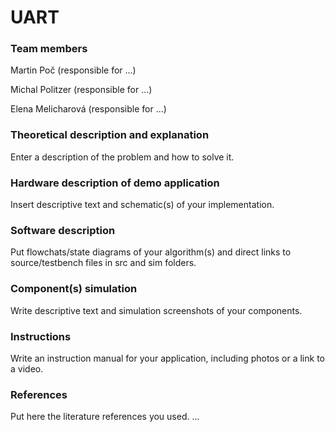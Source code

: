 # UART
### Team members
Martin Poč (responsible for ...)

Michal Politzer (responsible for ...)

Elena Melicharová (responsible for ...)


### Theoretical description and explanation
Enter a description of the problem and how to solve it.

### Hardware description of demo application
Insert descriptive text and schematic(s) of your implementation.

### Software description
Put flowchats/state diagrams of your algorithm(s) and direct links to source/testbench files in src and sim folders.

### Component(s) simulation
Write descriptive text and simulation screenshots of your components.

### Instructions
Write an instruction manual for your application, including photos or a link to a video.

### References
Put here the literature references you used.
...
